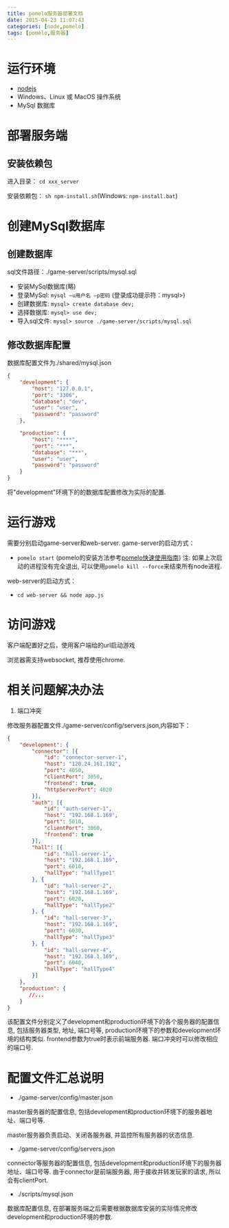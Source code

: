 ```yaml
---
title: pomelo服务器部署文档
date: 2015-04-23 11:07:43
categories: [node,pomelo]
tags: [pomelo,服务器]
---
```


# 运行环境
* [nodejs](http://nodejs.org/)
* Windows、Linux 或 MacOS 操作系统
* MySql 数据库

# 部署服务端

## 安装依赖包 

进入目录：
`cd xxx_server`

安装依赖包：
`sh npm-install.sh`(Windows: `npm-install.bat`)

# 创建MySql数据库

## 创建数据库
sql文件路径：./game-server/scripts/mysql.sql

* 安装MySql数据库(略)
* 登录MySql:
`mysql –u用户名 –p密码`
(登录成功提示符：mysql>)
* 创建数据库:
`mysql> create database dev;`
* 选择数据库:
`mysql> use dev;`
* 导入sql文件:
`mysql> source ./game-server/scripts/mysql.sql`


 <!-- more -->
## 修改数据库配置
数据库配置文件为./shared/mysql.json
```json
{
    "development": {
        "host": "127.0.0.1",
        "port": "3306",
        "database": "dev",
        "user": "user",
        "password": "password"
    },

    "production": {
        "host": "****",
        "port": "***",
        "database": "***",
        "user": "user",
        "password": "password"
    }
}
```

将"development"环境下的的数据库配置修改为实际的配置. 

# 运行游戏
需要分别启动game-server和web-server. 
game-server的启动方式：

* `pomelo start` (pomelo的安装方法参考[pomelo快速使用指南](https://github.com/NetEase/pomelo/wiki/pomelo快速使用指南)) 注: 如果上次启动的进程没有完全退出, 可以使用`pomelo kill --force`来结束所有node进程. 

web-server的启动方式：

* `cd web-server && node app.js`

# 访问游戏
客户端配置好之后，使用客户端给的url启动游戏

浏览器需支持websocket, 推荐使用chrome. 

# 相关问题解决办法
1. 端口冲突

修改服务器配置文件./game-server/config/servers.json,内容如下：
```json
{
    "development": {
        "connector": [{
            "id": "connector-server-1",
            "host": "120.24.161.192",
            "port": 4050,
            "clientPort": 3050,
            "frontend": true,
            "httpServerPort": 4020
        }],
        "auth": [{
            "id": "auth-server-1",
            "host": "192.168.1.169",
            "port": 5010,
            "clientPort": 3060,
            "frontend": true
        }],
        "hall": [{
            "id": "hall-server-1",
            "host": "192.168.1.169",
            "port": 6010,
            "hallType": "hallType1"
        }, {
            "id": "hall-server-2",
            "host": "192.168.1.169",
            "port": 6020,
            "hallType": "hallType2"
        }, {
            "id": "hall-server-3",
            "host": "192.168.1.169",
            "port": 6030,
            "hallType": "hallType3"
        }, {
            "id": "hall-server-4",
            "host": "192.168.1.169",
            "port": 6040,
            "hallType": "hallType4"
        }]
    },
    "production": {
       //...
    }
}
```

该配置文件分别定义了development和production环境下的各个服务器的配置信息, 包括服务器类型, 地址, 端口号等, production环境下的参数和development环境的结构类似. frontend参数为true时表示前端服务器. 端口冲突时可以修改相应的端口号. 



# 配置文件汇总说明
* ./game-server/config/master.json

master服务器的配置信息, 包括development和production环境下的服务器地址、端口号等. 

master服务器负责启动、关闭各服务器, 并监控所有服务器的状态信息. 
* ./game-server/config/servers.json

connector等服务器的配置信息, 包括development和production环境下的服务器地址、端口号等. 由于connector是前端服务器, 用于接收并转发玩家的请求, 所以会有clientPort. 

* ./scripts/mysql.json

数据库配置信息, 在部署服务端之后需要根据数据库安装的实际情况修改development和production环境的参数. 



